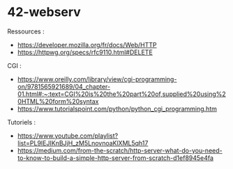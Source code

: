 # 42-webserv
Ressources :

- https://developer.mozilla.org/fr/docs/Web/HTTP <br>
- [https://httpwg.org/specs/rfc9110.html#DELETE ](https://httpwg.org/specs/rfc9110.html)<br>

CGI :
- https://www.oreilly.com/library/view/cgi-programming-on/9781565921689/04_chapter-01.html#:~:text=CGI%20is%20the%20part%20of,supplied%20using%20HTML%20form%20syntax <br>
- https://www.tutorialspoint.com/python/python_cgi_programming.htm

Tutoriels :
- https://www.youtube.com/playlist?list=PL9IEJIKnBJjH_zM5LnovnoaKlXML5qh17 <br>
- https://medium.com/from-the-scratch/http-server-what-do-you-need-to-know-to-build-a-simple-http-server-from-scratch-d1ef8945e4fa

